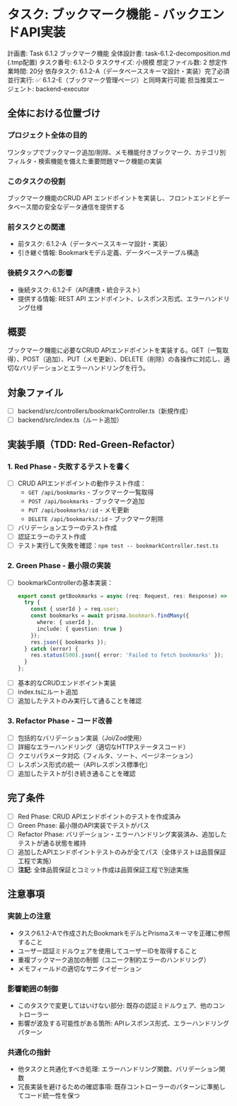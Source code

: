 # タスク: ブックマーク機能 - バックエンドAPI実装

計画書: Task 6.1.2 ブックマーク機能
全体設計書: task-6.1.2-decomposition.md (.tmp配置)
タスク番号: 6.1.2-D
タスクサイズ: 小規模
想定ファイル数: 2
想定作業時間: 20分
依存タスク: 6.1.2-A（データベーススキーマ設計・実装）完了必須
並行実行: ✅ 6.1.2-E（ブックマーク管理ページ）と同時実行可能
担当推奨エージェント: backend-executor

## 全体における位置づけ
### プロジェクト全体の目的
ワンタップでブックマーク追加/削除、メモ機能付きブックマーク、カテゴリ別フィルタ・検索機能を備えた重要問題マーク機能の実装

### このタスクの役割
ブックマーク機能のCRUD API エンドポイントを実装し、フロントエンドとデータベース間の安全なデータ通信を提供する

### 前タスクとの関連
- 前タスク: 6.1.2-A（データベーススキーマ設計・実装）
- 引き継ぐ情報: Bookmarkモデル定義、データベーステーブル構造

### 後続タスクへの影響
- 後続タスク: 6.1.2-F（API連携・統合テスト）
- 提供する情報: REST API エンドポイント、レスポンス形式、エラーハンドリング仕様

## 概要
ブックマーク機能に必要なCRUD APIエンドポイントを実装する。GET（一覧取得）、POST（追加）、PUT（メモ更新）、DELETE（削除）の各操作に対応し、適切なバリデーションとエラーハンドリングを行う。

## 対象ファイル
- [ ] backend/src/controllers/bookmarkController.ts（新規作成）
- [ ] backend/src/index.ts（ルート追加）

## 実装手順（TDD: Red-Green-Refactor）

### 1. **Red Phase - 失敗するテストを書く**
   - [ ] CRUD APIエンドポイントの動作テスト作成：
     - `GET /api/bookmarks` - ブックマーク一覧取得
     - `POST /api/bookmarks` - ブックマーク追加
     - `PUT /api/bookmarks/:id` - メモ更新
     - `DELETE /api/bookmarks/:id` - ブックマーク削除
   - [ ] バリデーションエラーのテスト作成
   - [ ] 認証エラーのテスト作成
   - [ ] テスト実行して失敗を確認：`npm test -- bookmarkController.test.ts`

### 2. **Green Phase - 最小限の実装**
   - [ ] bookmarkControllerの基本実装：
     ```typescript
     export const getBookmarks = async (req: Request, res: Response) => {
       try {
         const { userId } = req.user;
         const bookmarks = await prisma.bookmark.findMany({
           where: { userId },
           include: { question: true }
         });
         res.json({ bookmarks });
       } catch (error) {
         res.status(500).json({ error: 'Failed to fetch bookmarks' });
       }
     };
     ```
   - [ ] 基本的なCRUDエンドポイント実装
   - [ ] index.tsにルート追加
   - [ ] 追加したテストのみ実行して通ることを確認

### 3. **Refactor Phase - コード改善**
   - [ ] 包括的なバリデーション実装（Joi/Zod使用）
   - [ ] 詳細なエラーハンドリング（適切なHTTPステータスコード）
   - [ ] クエリパラメータ対応（フィルタ、ソート、ページネーション）
   - [ ] レスポンス形式の統一（APIレスポンス標準化）
   - [ ] 追加したテストが引き続き通ることを確認

## 完了条件
- [ ] Red Phase: CRUD APIエンドポイントのテストを作成済み
- [ ] Green Phase: 最小限のAPI実装でテストがパス
- [ ] Refactor Phase: バリデーション・エラーハンドリング実装済み、追加したテストが通る状態を維持
- [ ] 追加したAPIエンドポイントテストのみが全てパス（全体テストは品質保証工程で実施）
- [ ] **注記**: 全体品質保証とコミット作成は品質保証工程で別途実施

## 注意事項
### 実装上の注意
- タスク6.1.2-Aで作成されたBookmarkモデルとPrismaスキーマを正確に参照すること
- ユーザー認証ミドルウェアを使用してユーザーIDを取得すること
- 重複ブックマーク追加の制御（ユニーク制約エラーのハンドリング）
- メモフィールドの適切なサニタイゼーション

### 影響範囲の制御
- このタスクで変更してはいけない部分: 既存の認証ミドルウェア、他のコントローラー
- 影響が波及する可能性がある箇所: APIレスポンス形式、エラーハンドリングパターン

### 共通化の指針
- 他タスクと共通化すべき処理: エラーハンドリング関数、バリデーション関数
- 冗長実装を避けるための確認事項: 既存コントローラーのパターンに準拠してコード統一性を保つ